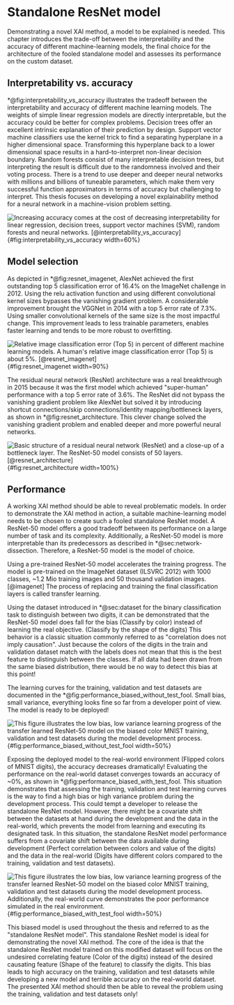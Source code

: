 # Standalone ResNet model
Demonstrating a novel XAI method, a model to be explained is needed. This chapter introduces the trade-off between the interpretability and the accuracy of different machine-learning models, the final choice for the architecture of the fooled standalone model and assesses its performance on the custom dataset.

## Interpretability vs. accuracy
<!-- Which models are available to choose from? -->
\*@fig:interpretability_vs_accuracy illustrates the tradeoff between the interpretability and accuracy of different machine learning models. The weights of simple linear regression models are directly interpretable, but the accuracy could be better for complex problems. Decision trees offer an excellent intrinsic explanation of their prediction by design. Support vector machine classifiers use the kernel trick to find a separating hyperplane in a higher dimensional space. Transforming this hyperplane back to a lower dimensional space results in a hard-to-interpret non-linear decision boundary. Random forests consist of many interpretable decision trees, but interpreting the result is difficult due to the randomness involved and their voting process. There is a trend to use deeper and deeper neural networks with millions and billions of tuneable parameters, which make them very successful function approximators in terms of accuracy but challenging to interpret. This thesis focuses on developing a novel explainability method for a neural network in a machine-vision problem setting.

![Increasing accuracy comes at the cost of decreasing interpretability for linear regression, decision trees, support vector machines (SVM), random forests and neural networks. [[@interpretability_vs_accuracy]](#references)](source/figures/Model-interpretability-vs-accuracy.png "Model interpretability vs. accuracy."){#fig:interpretability_vs_accuracy width=60%}
 
## Model selection
<!-- Why resnet? How does it work/look like? -->
<!-- ResNet identity mapping: https://medium.com/deepreview/review-of-identity-mappings-in-deep-residual-networks-ad6533452f33
Batch norm: https://towardsdatascience.com/batch-norm-explained-visually-how-it-works-and-why-neural-networks-need-it-b18919692739
-->
As depicted in \*@fig:resnet_imagenet, AlexNet achieved the first outstanding top 5 classification error of 16.4% on the ImageNet challenge in 2012. Using the relu activation function and using different convolutional kernel sizes bypasses the vanishing gradient problem. A considerable improvement brought the VGGNet in 2014 with a top 5 error rate of 7.3%. Using smaller convolutional kernels of the same size is the most impactful change. This improvement leads to less trainable parameters, enables faster learning and tends to be more robust to overfitting.

![Relative image classification error (Top 5) in percent of different machine learning models. A human's relative image classification error (Top 5) is about 5%. [[@resnet_imagenet]](#references)](source/figures/resnet_imagenet.png "Imagenet classification error top 5."){#fig:resnet_imagenet width=90%}

The residual neural network (ResNet) architecture was a real breakthrough in 2015 because it was the first model which achieved "super-human" performance with a top 5 error rate of 3.6%. The ResNet did not bypass the vanishing gradient problem like AlexNet but solved it by introducing shortcut connections/skip connections/identity mapping/bottleneck layers, as shown in \*@fig:resnet_architecture. This clever change solved the vanishing gradient problem and enabled deeper and more powerful neural networks.

![Basic structure of a residual neural network (ResNet) and a close-up of a bottleneck layer. The ResNet-50 model consists of 50 layers. [[@resnet_architecture]](#references)](source/figures/resnet50_architecture.png "Architecture of a residual neural network (ResNet)."){#fig:resnet_architecture width=100%}

## Performance
<!-- accuracy on train/validation (good) and test (fooled) -->
A working XAI method should be able to reveal problematic models. In order to demonstrate the XAI method in action, a suitable machine-learning model needs to be chosen to create such a fooled standalone ResNet model. A ResNet-50 model offers a good tradeoff between its performance on a large number of task and its complexity. Additionally, a ResNet-50 model is more interpretable than its predecessors as described in \*@sec:network-dissection. Therefore, a ResNet-50 model is the model of choice. 

Using a pre-trained ResNet-50 model accelerates the training progress. The model is pre-trained on the ImageNet dataset (ILSVRC 2012) with 1000 classes, ~1.2 Mio training images and 50 thousand validation images. [@imagenet] The process of replacing and training the final classification layers is called transfer learning. 

Using the dataset introduced in \*@sec:dataset for the binary classification task to distinguish between two digits, it can be demonstrated that the ResNet-50 model does fall for the bias (Classify by color) instead of learning the real objective. (Classify by the shape of the digits) This behavior is a classic situation commonly referred to as "correlation does not imply causation". Just because the colors of the digits in the train and validation dataset match with the labels does not mean that this is the best feature to distinguish between the classes. If all data had been drawn from the same biased distribution, there would be no way to detect this bias at this point!

The learning curves for the training, validation and test datasets are documented in the \*@fig:performance_biased_without_test_fool. Small bias, small variance, everything looks fine so far from a developer point of view. The model is ready to be deployed!

![This figure illustrates the low bias, low variance learning progress of the transfer learned ResNet-50 model on the biased color MNIST training, validation and test datasets during the model development process.](source/figures/performance_biased_without_test_fool.png "Training, validation and test learning curves from standalone ResNet-50 on custom MNIST dataset for binary classification."){#fig:performance_biased_without_test_fool width=50%}

Exposing the deployed model to the real-world environment (Flipped colors of MNIST digits), the accuracy decreases dramatically! Evaluating the performance on the real-world dataset converges towards an accuracy of ~0%, as shown in \*@fig:performance_biased_with_test_fool. This situation demonstrates that assessing the training, validation and test learning curves is the way to find a high bias or high variance problem during the development process. This could tempt a developer to release the standalone ResNet model. However, there might be a covariate shift between the datasets at hand during the development and the data in the real-world, which prevents the model from learning and executing its designated task. In this situation, the standalone ResNet model performance suffers from a covariate shift between the data available during development (Perfect correlation between colors and value of the digits) and the data in the real-world (Digits have different colors compared to the training, validation and test datasets).

![This figure illustrates the low bias, low variance learning progress of the transfer learned ResNet-50 model on the biased color MNIST training, validation and test datasets during the model development process. Additionally, the real-world curve demonstrates the poor performance simulated in the real environment.](source/figures/performance_biased_with_test_fool.png "Training, validation, test and real-world learning curves from standalone ResNet-50 on custom MNIST dataset for binary classification."){#fig:performance_biased_with_test_fool width=50%}

This biased model is used throughout the thesis and referred to as the "standalone ResNet model". This standalone ResNet model is ideal for demonstrating the novel XAI method. The core of the idea is that the standalone ResNet model trained on this modified dataset will focus on the undesired correlating feature (Color of the digits) instead of the desired causating feature (Shape of the feature) to classify the digits. This bias leads to high accuracy on the training, validation and test datasets while developing a new model and terrible accuracy on the real-world dataset. The presented XAI method should then be able to reveal the problem using the training, validation and test datasets only!
